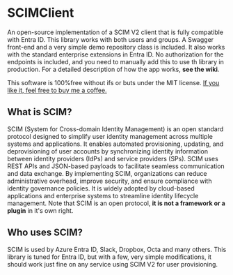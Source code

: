 # SCIMClient
An open-source implementation of a SCIM V2 client that is fully compatible with Entra ID. This library works with both users and groups. A Swagger front-end and a very simple demo repository class is included. It also works with the standard enterprise extensions in Entra ID. No authorization for the endpoints is included, and you need to manually add this to use th library in production. For a detailed description of how the app works, **see the wiki**.

This software is 100%free without ifs or buts under the MIT license. [If you like it, feel free to buy me a coffee.](buymeacoffee.com/Tobiesen)

## What is SCIM?

SCIM (System for Cross-domain Identity Management) is an open standard protocol designed to simplify user identity management across multiple systems and applications. It enables automated provisioning, updating, and deprovisioning of user accounts by synchronizing identity information between identity providers (IdPs) and service providers (SPs). SCIM uses REST APIs and JSON-based payloads to facilitate seamless communication and data exchange. By implementing SCIM, organizations can reduce administrative overhead, improve security, and ensure compliance with identity governance policies. It is widely adopted by cloud-based applications and enterprise systems to streamline identity lifecycle management. Note that SCIM is
an open protocol, **it is not a framework or a plugin** in it's own right.

## Who uses SCIM?

SCIM is used by Azure Entra ID, Slack, Dropbox, Octa and many others. This library is tuned for Entra ID, but with a few, very simple modifications, it should work just fine on any service using SCIM V2 for user provisioning. 
